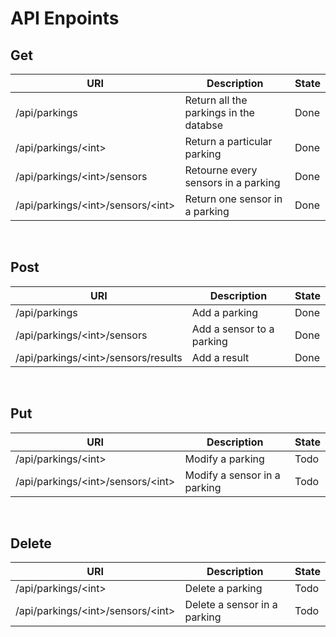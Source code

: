 # API Enpoints

## Get
| URI | Description | State |
-|-|-|
| /api/parkings                       | Return all the parkings in the databse | Done |
| /api/parkings/<int\>                | Return a particular parking            | Done |
| /api/parkings/<int\>/sensors        | Retourne every sensors in a parking    | Done |
| /api/parkings/<int\>/sensors/<int\> | Return one sensor in a parking         | Done |

<br>

## Post
| URI | Description | State |
-|-|-|
| /api/parkings                        | Add a parking             | Done |
| /api/parkings/<int\>/sensors         | Add a sensor to a parking | Done |
| /api/parkings/<int\>/sensors/results | Add a result              | Done |

<br>

## Put
| URI | Description | State |
-|-|-|
| /api/parkings/<int\>                | Modify a parking             | Todo |
| /api/parkings/<int\>/sensors/<int\> | Modify a sensor in a parking | Todo |

<br>

## Delete
| URI | Description | State |
-|-|-|
| /api/parkings/<int\>                | Delete a parking             | Todo |
| /api/parkings/<int\>/sensors/<int\> | Delete a sensor in a parking | Todo |